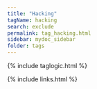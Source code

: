 ```yaml
---
title: "Hacking"
tagName: hacking
search: exclude
permalink: tag_hacking.html
sidebar: mydoc_sidebar
folder: tags
---
```

{% include taglogic.html %}

{% include links.html %}
